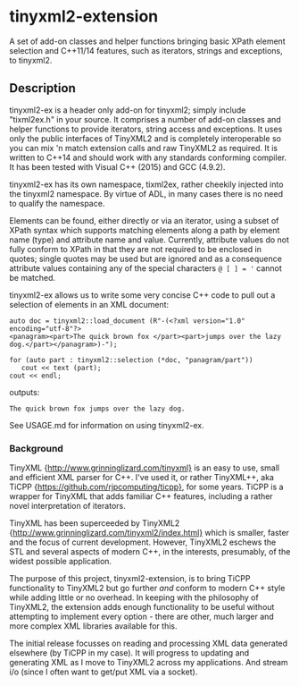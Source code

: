 # tinyxml2-extension
A set of add-on classes and helper functions bringing basic XPath element selection and C++11/14 features, such as iterators, strings and exceptions, to tinyxml2.

## Description
tinyxml2-ex is a header only add-on for tinyxml2; simply include "tixml2ex.h" in your source.
It comprises a number of add-on classes and helper functions to provide iterators, string access and exceptions.
It uses only the public interfaces of TinyXML2 and is completely interoperable so you can mix 'n match extension calls and raw TinyXML2 as required.
It is written to C++14 and should work with any standards conforming compiler. It has been tested with Visual C++ (2015) and GCC (4.9.2).

tinyxml2-ex has its own namespace, tixml2ex, rather cheekily injected into the tinyxml2 namespace.
By virtue of ADL, in many cases there is no need to qualify the namespace.

Elements can be found, either directly or via an iterator, using a subset of XPath syntax which
supports matching elements along a path by element name (type) and attribute name and value.
Currently, attribute values do not fully conform to XPath in that they are not required to be enclosed in quotes;
single quotes may be used but are ignored and as a consequence attribute values containing any of the
special characters `@ [ ] = '` cannot be matched.

tinyxml2-ex allows us to write some very concise C++ code to pull out a selection of elements in an XML document:
```
auto doc = tinyxml2::load_document (R"-(<?xml version="1.0" encoding="utf-8"?>
<panagram><part>The quick brown fox </part><part>jumps over the lazy dog.</part></panagram>)-");

for (auto part : tinyxml2::selection (*doc, "panagram/part"))
   cout << text (part);
cout << endl;
```
outputs:
```
The quick brown fox jumps over the lazy dog.
```

See USAGE.md for information on using tinyxml2-ex.

### Background
TinyXML {http://www.grinninglizard.com/tinyxml} is an easy to use, small and efficient XML parser for C++.
I've used it, or rather TinyXML++, aka TiCPP {https://github.com/rjpcomputing/ticpp}, for some years.
TiCPP is a wrapper for TinyXML that adds familiar C++ features, including a rather novel interpretation of iterators.

TinyXML has been superceeded by TinyXML2 {http://www.grinninglizard.com/tinyxml2/index.html} which is smaller, faster and the focus of current development. However, TinyXML2 eschews the STL and several aspects of modern C++, in the interests, presumably, of the widest possible application.

The purpose of this project, tinyxml2-extension, is to bring TiCPP functionality to TinyXML2 but go further *and* conform to modern C++ style while adding little or no overhead. In keeping with the philosophy of TinyXML2, the extension adds enough functionality to be useful without attempting to implement every option - there are other, much larger and more complex XML libraries available for this.

The initial release focusses on reading and processing XML data generated elsewhere (by TiCPP in my case).
It will progress to updating and generating XML as I move to TinyXML2 across my applications.
And stream i/o (since I often want to get/put XML via a socket).

